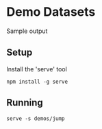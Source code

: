 # Demo Datasets

Sample output 

## Setup

Install the 'serve' tool

```
npm install -g serve
```


## Running

```
serve -s demos/jump
```
